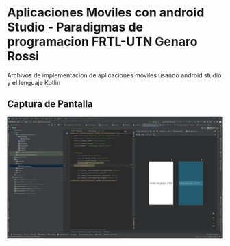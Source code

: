 # Aplicaciones Moviles con android Studio - Paradigmas de programacion FRTL-UTN Genaro Rossi

Archivos de implementacion de aplicaciones moviles usando android studio y el lenguaje Kotlin

## Captura de Pantalla

![primera App](https://github.com/genarossi19/Implementacion/blob/main/main/java/com/genarossi19/helloworld/primeraapp/primera%20app.png)


